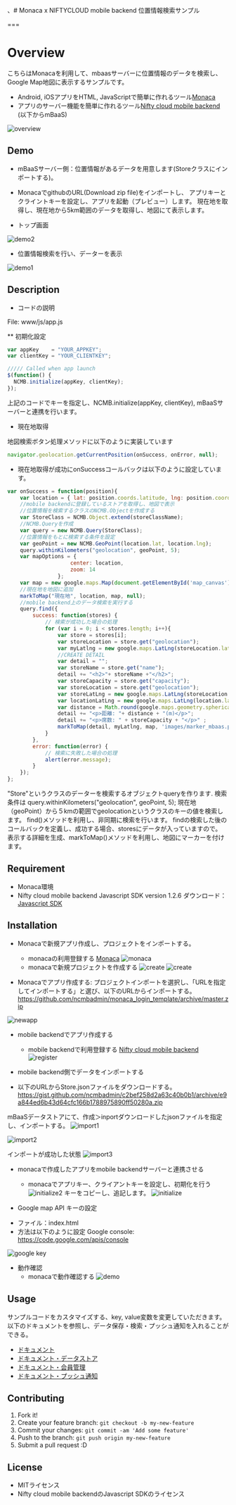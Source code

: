 、# Monaca x NIFTYCLOUD mobile backend 位置情報検索サンプル

===

# Overview

こちらはMonacaを利用して、mbaasサーバーに位置情報のデータを検索し、Google Map地図に表示するサンプルです。
* Android, iOSアプリをHTML, JavaScriptで簡単に作れるツール[Monaca](https://ja.monaca.io/)
* アプリのサーバー機能を簡単に作れるツール[Nifty cloud mobile backend](http://mb.cloud.nifty.com/) (以下からmBaaS)

![overview](readme-img/overview.JPG "概要図")

## Demo

* mBaaSサーバー側：位置情報があるデータを用意します(Storeクラスにインポートする)。
* MonacaでgithubのURL(Download zip file)をインポートし、
アプリキーとクライントキーを設定し、アプリを起動（プレビュー）します。
現在地を取得し、現在地から5km範囲のデータを取得し、地図にて表示します。

* トップ画面

![demo2](readme-img/demo1.JPG "登録完了")

* 位置情報検索を行い、データーを表示

![demo1](readme-img/demo2.JPG "起動画面")


## Description

* コードの説明

File: www/js/app.js

** 初期化設定
```JavaScript
var appKey    = "YOUR_APPKEY";
var clientKey = "YOUR_CLIENTKEY";

///// Called when app launch
$(function() {
  NCMB.initialize(appKey, clientKey);
});
```

上記のコードでキーを指定し、NCMB.initialize(appKey, clientKey), mBaaSサーバーと連携を行います。

* 現在地取得

地図検索ボタン処理メソッドに以下のように実装しています
```JavaScript
navigator.geolocation.getCurrentPosition(onSuccess, onError, null);
```

* 現在地取得が成功にonSuccessコールバックは以下のように設定しています。

```JavaScript
var onSuccess = function(position){
    var location = { lat: position.coords.latitude, lng: position.coords.longitude};
    //mobile backendに登録しているストアを取得し、地図で表示
    //位置情報を検索するクラスのNCMB.Objectを作成する
    var StoreClass = NCMB.Object.extend(storeClassName);
    //NCMB.Queryを作成
    var query = new NCMB.Query(StoreClass);
    //位置情報をもとに検索する条件を設定
    var geoPoint = new NCMB.GeoPoint(location.lat, location.lng);
    query.withinKilometers("geolocation", geoPoint, 5);
    var mapOptions = {
                    center: location,
                    zoom: 14
                };
    var map = new google.maps.Map(document.getElementById('map_canvas'),mapOptions);
    //現在地を地図に追加
    markToMap("現在地", location, map, null);
    //mobile backend上のデータ検索を実行する
    query.find({
        success: function(stores) {
            // 検索が成功した場合の処理
            for (var i = 0; i < stores.length; i++){
                var store = stores[i];
                var storeLocation = store.get("geolocation");
                var myLatlng = new google.maps.LatLng(storeLocation.latitude, storeLocation.longitude);
                //CREATE DETAIL
                var detail = "";
                var storeName = store.get("name");
                detail += "<h2>"+ storeName +"</h2>";
                var storeCapacity = store.get("capacity");
                var storeLocation = store.get("geolocation");
                var storeLatLng = new google.maps.LatLng(storeLocation.latitude,storeLocation.longitude);
                var locationLatLng = new google.maps.LatLng(location.lat,location.lng);
                var distance = Math.round(google.maps.geometry.spherical.computeDistanceBetween (locationLatLng, storeLatLng));  
                detail += "<p>距離: "+ distance + "(m)</p>";
                detail += "<p>席数: " + storeCapacity + "</p>" ;
                markToMap(detail, myLatlng, map, 'images/marker_mbaas.png');
            }
        },
        error: function(error) {
            // 検索に失敗した場合の処理
            alert(error.message);
        }
    });
};
```

"Store"というクラスのデーターを検索するオブジェクトqueryを作ります.
検索条件は
query.withinKilometers("geolocation", geoPoint, 5);
現在地（geoPoint）から５kmの範囲でgeolocationというクラスのキーの値を検索します。
find()メソッドを利用し、非同期に検索を行います。
findの検索した後のコールバックを定義し、成功する場合、storesにデータが入っていますので。
表示する詳細を生成、markToMap()メソッドを利用し、地図にマーカーを付けます。


## Requirement

* Monaca環境
* Nifty cloud mobile backend Javascript SDK version 1.2.6
ダウンロード：[Javascript SDK](http://mb.cloud.nifty.com/doc/current/introduction/sdkdownload_javascript.html)

## Installation

* Monacaで新規アプリ作成し、プロジェクトをインポートする。
  - monacaの利用登録する
    [Monaca](https://ja.monaca.io/)
![monaca](readme-img/monaca.JPG "新規プロジェクト")
  - monacaで新規プロジェクトを作成する
![create](readme-img/monaca_new_project.JPG "新規プロジェクト")
![create](readme-img/monaca_new_project_2.JPG "新規プロジェクト")

* Monacaでアプリ作成する: プロジェクトインポートを選択し、「URLを指定してインポートする」と選び、以下のURLからインポートする。
 https://github.com/ncmbadmin/monaca_login_template/archive/master.zip

![newapp](readme-img/newapp.JPG "新規アプリ作成")

* mobile backendでアプリ作成する
  - mobile backendで利用登録する
    [Nifty cloud mobile backend](http://mb.cloud.nifty.com/)
![register](readme-img/register.JPG "登録画面")

* mobile backend側でデータをインポートする
 - 以下のURLからStore.jsonファイルをダウンロードする。
https://gist.github.com/ncmbadmin/c2bef258d2a63c40b0b1/archive/e9a844ed6b43d64cfc166b1788975890ff50280a.zip

mBaaSデータストアにて、作成＞inportダウンロードしたjsonファイルを指定し、インポートする。
![import1](readme-img/import1.JPG "初期化")

![import2](readme-img/import2.JPG "初期化")

インポートが成功した状態
![import3](readme-img/import3.JPG "初期化")

* monacaで作成したアプリをmobile backendサーバーと連携させる
  - monacaでアプリキー、クライアントキーを設定し、初期化を行う
![initialize2](readme-img/appKeyClientKey.JPG "初期化")
キーをコピーし、追記します。
![initialize](readme-img/appKeyClientKey_setting.JPG "初期化")

* Google map API キーの設定
 - ファイル：index.html
 - 方法は以下のように設定
 Google console: https://code.google.com/apis/console

![google key](readme-img/googleapi.JPG "google key")

* 動作確認
  - monacaで動作確認する
![demo](readme-img/demo2.JPG "動作確認")

## Usage

サンプルコードをカスタマイズする、key, value変数を変更していただきます。
以下のドキュメントを参照し、データ保存・検索・プッシュ通知を入れることができる。
* [ドキュメント](http://mb.cloud.nifty.com/doc/current/)
* [ドキュメント・データストア](http://mb.cloud.nifty.com/doc/current/sdkguide/javascript/datastore.html)
* [ドキュメント・会員管理](http://mb.cloud.nifty.com/doc/current/sdkguide/javascript/user.html)
* [ドキュメント・プッシュ通知](http://mb.cloud.nifty.com/doc/current/sdkguide/javascript/push.html)


## Contributing

1. Fork it!
2. Create your feature branch: `git checkout -b my-new-feature`
3. Commit your changes: `git commit -am 'Add some feature'`
4. Push to the branch: `git push origin my-new-feature`
5. Submit a pull request :D

## License

* MITライセンス
* Nifty cloud mobile backendのJavascript SDKのライセンス
